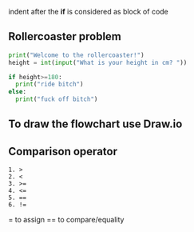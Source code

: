 indent after the **if** is considered as block of code

## Rollercoaster problem
```py
print("Welcome to the rollercoaster!")
height = int(input("What is your height in cm? "))

if height>=180:
  print("ride bitch")
else:
  print("fuck off bitch")
```

## To draw the flowchart use Draw.io



## Comparison operator
```
1. >
2. <
3. >=
4. <=
5. ==
6. !=

```

= to assign
== to compare/equality